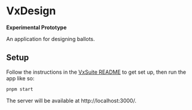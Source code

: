 # VxDesign

**Experimental Prototype**

An application for designing ballots.

## Setup

Follow the instructions in the [VxSuite README](../../README.md) to get set up,
then run the app like so:

```sh
pnpm start
```

The server will be available at http://localhost:3000/.
